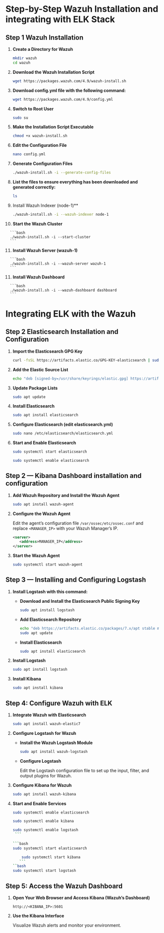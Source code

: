 # Step-by-Step Wazuh Installation and integrating with ELK Stack

## Step 1 Wazuh Installation


   1. **Create a Directory for Wazuh**
      ```bash
      mkdir wazuh
      cd wazuh
      ```

   2. **Download the Wazuh Installation Script**

      ```bash
      wget https://packages.wazuh.com/4.9/wazuh-install.sh
      ```
   3. **Download config.yml file with the following command:**
   
      ```bash
      wget https://packages.wazuh.com/4.9/config.yml
      ```

   4. **Switch to Root User**

      ```bash
      sudo su
      ```
   5. **Make the Installation Script Executable**

      ```bash
      chmod +x wazuh-install.sh
      ```
   6. **Edit the Configuration File**

      ```bash
      nano config.yml
      ```
   7. **Generate Configuration Files**

      ```bash
      ./wazuh-install.sh -i --generate-config-files
      ```

   8. **List the files to ensure everything has been downloaded and generated correctly:**

      ```bash
      ls
      ```
   9. Install Wazuh Indexer (node-1)**

      ```bash
      ./wazuh-install.sh -i --wazuh-indexer node-1
      ```
      
   10. **Start the Wazuh Cluster**
       
      ```bash
      ./wazuh-install.sh -i --start-cluster
      ```

      
   11. **Install Wazuh Server (wazuh-1)**

      ```bash
      ./wazuh-install.sh -i --wazuh-server wazuh-1
      ```
   11. **Install Wazuh Dashboard**

      ```bash
      ./wazuh-install.sh -i --wazuh-dashboard dashboard
      ```





# Integrating ELK with the Wazuh


## Step 2 Elasticsearch Installation and Configuration

   1. **Import the Elasticsearch GPG Key**

      ```bash
      curl -fsSL https://artifacts.elastic.co/GPG-KEY-elasticsearch | sudo gpg --dearmor -o /usr/share/keyrings/elastic.gpg
      ```

   2. **Add the Elastic Source List**
   
      ```bash
      echo "deb [signed-by=/usr/share/keyrings/elastic.gpg] https://artifacts.elastic.co/packages/7.x/apt stable main" | sudo tee -a /etc/apt/sources.list.d/elastic-7.x.list
      ```
   3. **Update Package Lists**
   
      ```bash
      sudo apt update
      ```
   5. **Install Elasticsearch**
   
      ```bash
      sudo apt install elasticsearch
      ```
   6. **Configure Elasticsearch (edit elasticsearch.yml)**
   
      ```bash
      sudo nano /etc/elasticsearch/elasticsearch.yml
      ```

   7. **Start and Enable Elasticsearch**
   
      ```bash
      sudo systemctl start elasticsearch
      ```
      ```bash
      sudo systemctl enable elasticsearch
      ```






## Step 2 — Kibana Dashboard installation and configuration

1. **Add Wazuh Repository and Install the Wazuh Agent**

    ```bash
    sudo apt install wazuh-agent
    ```

2. **Configure the Wazuh Agent**

    Edit the agent’s configuration file `/var/ossec/etc/ossec.conf` and replace `<MANAGER_IP>` with your Wazuh Manager’s IP.

    ```xml
    <server>
       <address>MANAGER_IP</address>
    </server>
    ```

3. **Start the Wazuh Agent**

    ```bash
    sudo systemctl start wazuh-agent
    ```

## Step 3 — Installing and Configuring Logstash

1. **Install Logstash with this command:**

    - **Download and Install the Elasticsearch Public Signing Key**

      ```bash
      sudo apt install logstash
      ```

    - **Add Elasticsearch Repository**

      ```bash
      echo "deb https://artifacts.elastic.co/packages/7.x/apt stable main" | sudo tee -a /etc/apt/sources.list.d/elastic-7.x.list
      sudo apt update
      ```

    - **Install Elasticsearch**

      ```bash
      sudo apt install elasticsearch
      ```

2. **Install Logstash**

    ```bash
    sudo apt install logstash
    ```

3. **Install Kibana**

    ```bash
    sudo apt install kibana
    ```

## Step 4: Configure Wazuh with ELK

1. **Integrate Wazuh with Elasticsearch**

    ```bash
    sudo apt install wazuh-elastic7
    ```

2. **Configure Logstash for Wazuh**

    - **Install the Wazuh Logstash Module**

      ```bash
      sudo apt install wazuh-logstash
      ```

    - **Configure Logstash**

      Edit the Logstash configuration file to set up the input, filter, and output plugins for Wazuh.

3. **Configure Kibana for Wazuh**

    ```bash
    sudo apt install wazuh-kibana
    ```

4. **Start and Enable Services**

      ```bash
      sudo systemctl enable elasticsearch
      ```
          
      ```bash
      sudo systemctl enable kibana
      ```
          
      ```bash
   sudo systemctl enable logstash
       ```
          
      ```bash
   sudo systemctl start elasticsearch
      ```
      ```bash
          sudo systemctl start kibana
         ```
      ``bash
      sudo systemctl start logstash
      ```

## Step 5: Access the Wazuh Dashboard

1. **Open Your Web Browser and Access Kibana (Wazuh’s Dashboard)**

    ```plaintext
    http://<KIBANA_IP>:5601
    ```

2. **Use the Kibana Interface**

    Visualize Wazuh alerts and monitor your environment.
